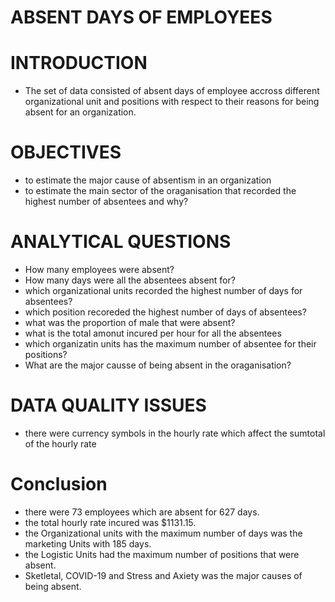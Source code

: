 # ABSENT DAYS OF EMPLOYEES
# INTRODUCTION
* The set of data consisted of absent days of employee accross different organizational unit and positions with respect to their reasons for being absent for an organization.
# OBJECTIVES
* to estimate the major cause of absentism in an organization
* to estimate the main sector of the oraganisation that recorded the highest number of absentees and why?
# ANALYTICAL QUESTIONS
* How many employees were absent?
* How many days were all the absentees absent for?
* which organizational units recorded the highest number of days for absentees?
* which position recoreded the highest number of days of absentees?
* what was the proportion of male that were absent?
* what is the total amonut incured per hour for all the absentees
* which organizatin units has the maximum number of absentee for their positions?
* What are the major causse of being absent in the oraganisation?
# DATA QUALITY ISSUES
* there were currency symbols in the hourly rate which affect the sumtotal of the hourly rate
# Conclusion
* there were 73 employees which are absent for 627 days.
* the total hourly rate incured was $1131.15.
* the Organizational units with the maximum number of days was the marketing Units with 185 days.
* the Logistic Units had the maximum number of positions that were absent.
* Sketletal, COVID-19 and Stress and Axiety was the major causes of being absent.
